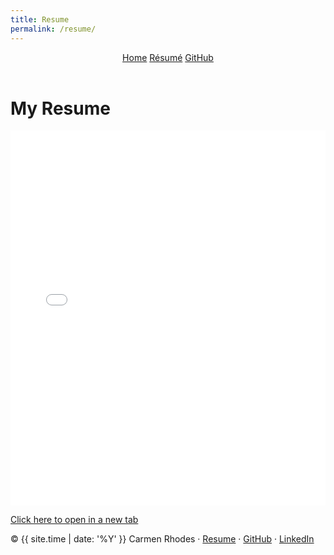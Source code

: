 ```yaml
---
title: Resume
permalink: /resume/
---
```


<link href="https://fonts.googleapis.com/css2?family=Inter:wght@400;600;700&display=swap" rel="stylesheet">
<link rel="stylesheet" href="/Assets/css/custom.css?v=6">

<!-- Header bar with centered nav; mark this page active -->
<header class="custom-header full-bleed">
  <nav class="nav-center">
    <a href="/home/">Home</a>
    <a href="/resume/" aria-current="page">Résumé</a>
    <a href="https://github.com/carmenrhodes">GitHub</a>
  </nav>
</header>

# My Resume

<embed src="../Assets/carmens-launchcode-resume.pdf" type="application/pdf" width="100%" height="600px" />

[Click here to open in a new tab](../Assets/carmens-launchcode-resume.pdf)


<div class="divider"></div>

<footer class="custom-footer full-bleed">
  <p>
    © {{ site.time | date: '%Y' }} Carmen Rhodes · 
    <a href="/resume/">Resume</a> · 
    <a href="https://github.com/carmenrhodes">GitHub</a> · 
    <a href="https://www.linkedin.com/in/carmen-rhodes-a6652214a/">LinkedIn</a>
  </p>
</footer>
